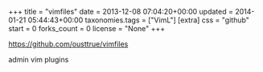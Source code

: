 +++
title = "vimfiles"
date = 2013-12-08 07:04:20+00:00
updated = 2014-01-21 05:44:43+00:00
taxonomies.tags = ["VimL"]
[extra]
css = "github"
start = 0
forks_count = 0
license = "None"
+++

<https://github.com/ousttrue/vimfiles>

admin vim plugins

